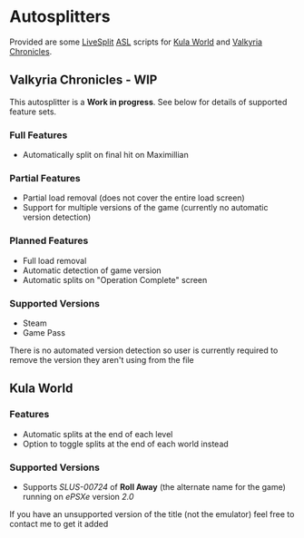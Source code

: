 # Autosplitters
Provided are some [LiveSplit](http://livesplit.github.io) [ASL](https://github.com/LiveSplit/LiveSplit/blob/master/Documentation/Auto-Splitters.md) scripts for [Kula World](https://www.speedrun.com/kula_world) and [Valkyria Chronicles](https://www.speedrun.com/vc).

## Valkyria Chronicles - WIP
This autosplitter is a **Work in progress**. See below for details of supported feature sets.

### Full Features
- Automatically split on final hit on Maximillian

### Partial Features
- Partial load removal (does not cover the entire load screen)
- Support for multiple versions of the game (currently no automatic version detection)

### Planned Features
- Full load removal
- Automatic detection of game version
- Automatic splits on "Operation Complete" screen

### Supported Versions
- Steam
- Game Pass

There is no automated version detection so user is currently required to remove the version they aren't using from the file

## Kula World
### Features
- Automatic splits at the end of each level
- Option to toggle splits at the end of each world instead

### Supported Versions
- Supports *SLUS-00724* of **Roll Away** (the alternate name for the game) running on *ePSXe* version *2.0*

If you have an unsupported version of the title (not the emulator) feel free to contact me to get it added